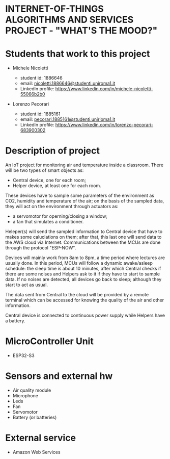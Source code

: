 # INTERNET-OF-THINGS ALGORITHMS AND SERVICES PROJECT - "WHAT'S THE MOOD?"

# Students that work to this project
- Michele Nicoletti
	-  student id: 1886646
 	-  email: nicoletti.1886646@studenti.uniroma1.it
  	-  LinkedIn profile: https://www.linkedin.com/in/michele-nicoletti-55066b2b0

- Lorenzo Pecorari
	- student id: 1885161
 	- email: pecorari.1885161@studenti.unirioma1.it
  	- LinkedIn profile: https://www.linkedin.com/in/lorenzo-pecorari-683900302

# Description of project
An IoT project for monitoring air and temperature inside a classroom. There will be two types of smart objects as:
- Central device, one for each room;
- Helper device, at least one for each room.

These devices have to sample some parameters of the environment as CO2, humidity and temperature of the air; on the basis of the sampled data, they will act on the environment through actuators as: 
- a servomotor for operning/closing a window;
- a fan that simulates a conditioner.

Heleper(s) will send the sampled information to Central device that have to makes some caluclations on them; after that, this last one will send data to the AWS cloud via Internet. Communications between the MCUs are done through the protocol "ESP-NOW".

Devices will mainly work from 8am to 8pm, a time period where lectures are usually done. In this period, MCUs will follow a dynamic awake/asleep schedule: the sleep time is about 10 minutes, after which Central checks if there are some noises and Helpers ask to it if they have to start to sample data. If no noises are detected, all devices go back to sleep; although they start to act as usual.

The data sent from Central to the cloud will be provided by a remote terminal which can be accessed for knowing the quality of the air and other information.

Central device is connected to continuous power supply while Helpers have a battery.

# MicroController Unit
- ESP32-S3

# Sensors and external hw
- Air quality module
- Microphone
- Leds
- Fan
- Servomotor
- Battery (or batteries)

# External service
- Amazon Web Services
